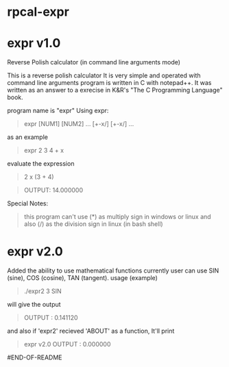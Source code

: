 # rpcal-expr

# expr v1.0
Reverse Polish calculator (in command line arguments mode)

This is a reverse polish calculator
It is very simple and operated with command line arguments
program is written in C with notepad++.
It was written as an answer to a exrecise in K&R's "The C Programming Language" book.

program name is "expr"
Using expr:
 > expr [NUM1] [NUM2] ... [+-x/] [+-x/] ... 

as an example
 > expr 2 3 4 + x
 
evaluate the expression
 > 2 x (3 + 4) 
 
 > OUTPUT: 14.000000
 
Special Notes:
  >this program can't use (*) as multiply sign in windows or linux
  >and also (/) as the division sign in linux (in bash shell)

# expr v2.0
Added the ability to use mathematical functions 
currently user can use SIN (sine), COS (cosine), TAN (tangent).
usage (example)
 > ./expr2 3 SIN
 
will give the output
 > OUTPUT : 0.141120

and also if  'expr2' recieved 'ABOUT' as a function, It'll print
 > expr v2.0
 > OUTPUT : 0.000000
 
 #END-OF-README
